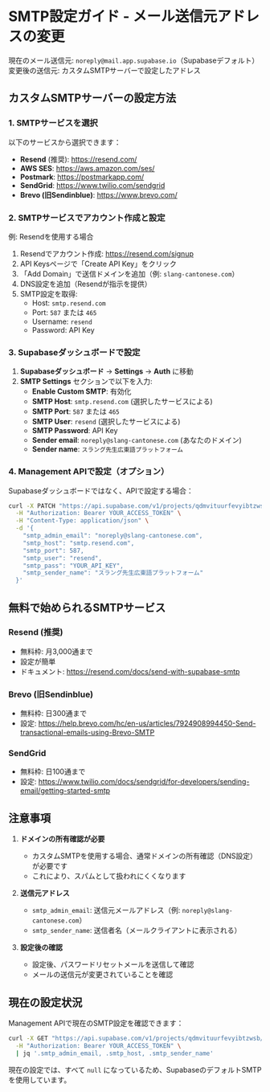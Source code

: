 # SMTP設定ガイド - メール送信元アドレスの変更

現在のメール送信元: `noreply@mail.app.supabase.io`（Supabaseデフォルト）
変更後の送信元: カスタムSMTPサーバーで設定したアドレス

## カスタムSMTPサーバーの設定方法

### 1. SMTPサービスを選択

以下のサービスから選択できます：

- **Resend** (推奨): https://resend.com/
- **AWS SES**: https://aws.amazon.com/ses/
- **Postmark**: https://postmarkapp.com/
- **SendGrid**: https://www.twilio.com/sendgrid
- **Brevo (旧Sendinblue)**: https://www.brevo.com/

### 2. SMTPサービスでアカウント作成と設定

例: Resendを使用する場合

1. Resendでアカウント作成: https://resend.com/signup
2. API Keysページで「Create API Key」をクリック
3. 「Add Domain」で送信ドメインを追加（例: `slang-cantonese.com`）
4. DNS設定を追加（Resendが指示を提供）
5. SMTP設定を取得:
   - Host: `smtp.resend.com`
   - Port: `587` または `465`
   - Username: `resend`
   - Password: API Key

### 3. Supabaseダッシュボードで設定

1. **Supabaseダッシュボード** → **Settings** → **Auth** に移動
2. **SMTP Settings** セクションで以下を入力:
   - **Enable Custom SMTP**: 有効化
   - **SMTP Host**: `smtp.resend.com` (選択したサービスによる)
   - **SMTP Port**: `587` または `465`
   - **SMTP User**: `resend` (選択したサービスによる)
   - **SMTP Password**: API Key
   - **Sender email**: `noreply@slang-cantonese.com` (あなたのドメイン)
   - **Sender name**: `スラング先生広東語プラットフォーム`

### 4. Management APIで設定（オプション）

Supabaseダッシュボードではなく、APIで設定する場合：

```bash
curl -X PATCH "https://api.supabase.com/v1/projects/qdmvituurfevyibtzwsb/config/auth" \
  -H "Authorization: Bearer YOUR_ACCESS_TOKEN" \
  -H "Content-Type: application/json" \
  -d '{
    "smtp_admin_email": "noreply@slang-cantonese.com",
    "smtp_host": "smtp.resend.com",
    "smtp_port": 587,
    "smtp_user": "resend",
    "smtp_pass": "YOUR_API_KEY",
    "smtp_sender_name": "スラング先生広東語プラットフォーム"
  }'
```

## 無料で始められるSMTPサービス

### Resend (推奨)
- 無料枠: 月3,000通まで
- 設定が簡単
- ドキュメント: https://resend.com/docs/send-with-supabase-smtp

### Brevo (旧Sendinblue)
- 無料枠: 日300通まで
- 設定: https://help.brevo.com/hc/en-us/articles/7924908994450-Send-transactional-emails-using-Brevo-SMTP

### SendGrid
- 無料枠: 日100通まで
- 設定: https://www.twilio.com/docs/sendgrid/for-developers/sending-email/getting-started-smtp

## 注意事項

1. **ドメインの所有確認が必要**
   - カスタムSMTPを使用する場合、通常ドメインの所有確認（DNS設定）が必要です
   - これにより、スパムとして扱われにくくなります

2. **送信元アドレス**
   - `smtp_admin_email`: 送信元メールアドレス（例: `noreply@slang-cantonese.com`）
   - `smtp_sender_name`: 送信者名（メールクライアントに表示される）

3. **設定後の確認**
   - 設定後、パスワードリセットメールを送信して確認
   - メールの送信元が変更されていることを確認

## 現在の設定状況

Management APIで現在のSMTP設定を確認できます：

```bash
curl -X GET "https://api.supabase.com/v1/projects/qdmvituurfevyibtzwsb/config/auth" \
  -H "Authorization: Bearer YOUR_ACCESS_TOKEN" \
  | jq '.smtp_admin_email, .smtp_host, .smtp_sender_name'
```

現在の設定では、すべて `null` になっているため、SupabaseのデフォルトSMTPを使用しています。

